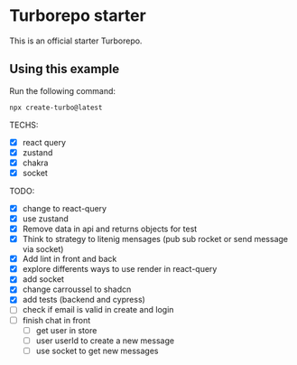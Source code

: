 # Turborepo starter

This is an official starter Turborepo.

## Using this example

Run the following command:

```sh
npx create-turbo@latest
```

TECHS:

- [x] react query
- [x] zustand
- [x] chakra
- [x] socket

TODO: 

- [x] change to react-query
- [x] use zustand
- [x] Remove data in api and returns objects for test
- [x] Think to strategy to litenig mensages (pub sub rocket or send message via socket)
- [x] Add lint in front and back
- [x] explore differents ways to use render in react-query
- [x] add socket
- [x] change carroussel to shadcn
- [x] add tests (backend and cypress)
- [ ] check if email is valid in create and login
- [ ] finish chat in front
    - [ ] get user in store
    - [ ] user userId to create a new message
    - [ ] use socket to get new messages
